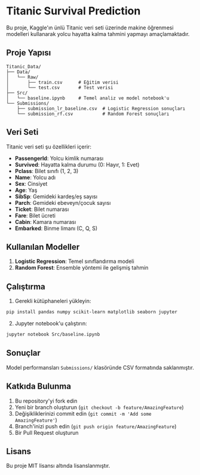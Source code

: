 # Titanic Survival Prediction

Bu proje, Kaggle'ın ünlü Titanic veri seti üzerinde makine öğrenmesi modelleri kullanarak yolcu hayatta kalma tahmini yapmayı amaçlamaktadır.

## Proje Yapısı

```
Titanic_Data/
├── Data/
│   └── Raw/
│       ├── train.csv      # Eğitim verisi
│       └── test.csv       # Test verisi
├── Src/
│   └── baseline.ipynb     # Temel analiz ve model notebook'u
└── Submissions/
    ├── submission_lr_baseline.csv  # Logistic Regression sonuçları
    └── submission_rf.csv           # Random Forest sonuçları
```

## Veri Seti

Titanic veri seti şu özellikleri içerir:
- **PassengerId**: Yolcu kimlik numarası
- **Survived**: Hayatta kalma durumu (0: Hayır, 1: Evet)
- **Pclass**: Bilet sınıfı (1, 2, 3)
- **Name**: Yolcu adı
- **Sex**: Cinsiyet
- **Age**: Yaş
- **SibSp**: Gemideki kardeş/eş sayısı
- **Parch**: Gemideki ebeveyn/çocuk sayısı
- **Ticket**: Bilet numarası
- **Fare**: Bilet ücreti
- **Cabin**: Kamara numarası
- **Embarked**: Binme limanı (C, Q, S)

## Kullanılan Modeller

1. **Logistic Regression**: Temel sınıflandırma modeli
2. **Random Forest**: Ensemble yöntemi ile gelişmiş tahmin

## Çalıştırma

1. Gerekli kütüphaneleri yükleyin:
```bash
pip install pandas numpy scikit-learn matplotlib seaborn jupyter
```

2. Jupyter notebook'u çalıştırın:
```bash
jupyter notebook Src/baseline.ipynb
```

## Sonuçlar

Model performansları `Submissions/` klasöründe CSV formatında saklanmıştır.

## Katkıda Bulunma

1. Bu repository'yi fork edin
2. Yeni bir branch oluşturun (`git checkout -b feature/AmazingFeature`)
3. Değişikliklerinizi commit edin (`git commit -m 'Add some AmazingFeature'`)
4. Branch'inizi push edin (`git push origin feature/AmazingFeature`)
5. Bir Pull Request oluşturun

## Lisans

Bu proje MIT lisansı altında lisanslanmıştır.
